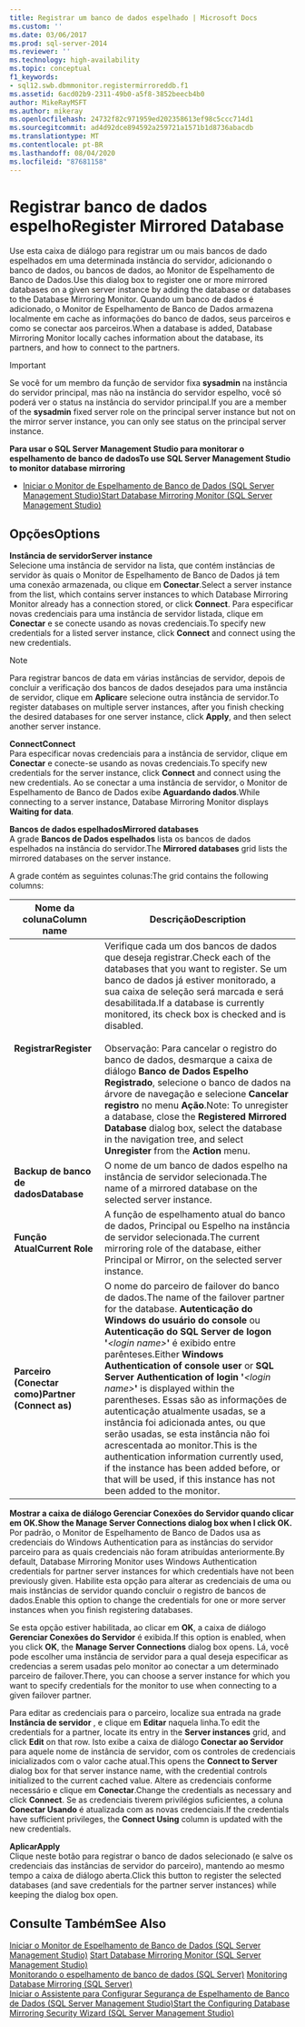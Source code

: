 ```yaml
---
title: Registrar um banco de dados espelhado | Microsoft Docs
ms.custom: ''
ms.date: 03/06/2017
ms.prod: sql-server-2014
ms.reviewer: ''
ms.technology: high-availability
ms.topic: conceptual
f1_keywords:
- sql12.swb.dbmmonitor.registermirroreddb.f1
ms.assetid: 6acd02b9-2311-49b0-a5f8-3852beecb4b0
author: MikeRayMSFT
ms.author: mikeray
ms.openlocfilehash: 24732f82c971959ed202358613ef98c5ccc714d1
ms.sourcegitcommit: ad4d92dce894592a259721a1571b1d8736abacdb
ms.translationtype: MT
ms.contentlocale: pt-BR
ms.lasthandoff: 08/04/2020
ms.locfileid: "87681158"
---
```

# <a name="register-mirrored-database"></a><span data-ttu-id="c8a6a-102">Registrar banco de dados espelho</span><span class="sxs-lookup"><span data-stu-id="c8a6a-102">Register Mirrored Database</span></span>
  <span data-ttu-id="c8a6a-103">Use esta caixa de diálogo para registrar um ou mais bancos de dado espelhados em uma determinada instância do servidor, adicionando o banco de dados, ou bancos de dados, ao Monitor de Espelhamento de Banco de Dados.</span><span class="sxs-lookup"><span data-stu-id="c8a6a-103">Use this dialog box to register one or more mirrored databases on a given server instance by adding the database or databases to the Database Mirroring Monitor.</span></span> <span data-ttu-id="c8a6a-104">Quando um banco de dados é adicionado, o Monitor de Espelhamento de Banco de Dados armazena localmente em cache as informações do banco de dados, seus parceiros e como se conectar aos parceiros.</span><span class="sxs-lookup"><span data-stu-id="c8a6a-104">When a database is added, Database Mirroring Monitor locally caches information about the database, its partners, and how to connect to the partners.</span></span>  
  
> [!IMPORTANT]  
>  <span data-ttu-id="c8a6a-105">Se você for um membro da função de servidor fixa **sysadmin** na instância do servidor principal, mas não na instância do servidor espelho, você só poderá ver o status na instância do servidor principal.</span><span class="sxs-lookup"><span data-stu-id="c8a6a-105">If you are a member of the **sysadmin** fixed server role on the principal server instance but not on the mirror server instance, you can only see status on the principal server instance.</span></span>  
  
 <span data-ttu-id="c8a6a-106">**Para usar o SQL Server Management Studio para monitorar o espelhamento de banco de dados**</span><span class="sxs-lookup"><span data-stu-id="c8a6a-106">**To use SQL Server Management Studio to monitor database mirroring**</span></span>  
  
-   [<span data-ttu-id="c8a6a-107">Iniciar o Monitor de Espelhamento de Banco de Dados &#40;SQL Server Management Studio&#41;</span><span class="sxs-lookup"><span data-stu-id="c8a6a-107">Start Database Mirroring Monitor &#40;SQL Server Management Studio&#41;</span></span>](../database-mirroring/start-database-mirroring-monitor-sql-server-management-studio.md)  
  
## <a name="options"></a><span data-ttu-id="c8a6a-108">Opções</span><span class="sxs-lookup"><span data-stu-id="c8a6a-108">Options</span></span>  
 <span data-ttu-id="c8a6a-109">**Instância de servidor**</span><span class="sxs-lookup"><span data-stu-id="c8a6a-109">**Server instance**</span></span>  
 <span data-ttu-id="c8a6a-110">Selecione uma instância de servidor na lista, que contém instâncias de servidor às quais o Monitor de Espelhamento de Banco de Dados já tem uma conexão armazenada, ou clique em **Conectar**.</span><span class="sxs-lookup"><span data-stu-id="c8a6a-110">Select a server instance from the list, which contains server instances to which Database Mirroring Monitor already has a connection stored, or click **Connect**.</span></span> <span data-ttu-id="c8a6a-111">Para especificar novas credenciais para uma instância de servidor listada, clique em **Conectar** e se conecte usando as novas credenciais.</span><span class="sxs-lookup"><span data-stu-id="c8a6a-111">To specify new credentials for a listed server instance, click **Connect** and connect using the new credentials.</span></span>  
  
> [!NOTE]  
>  <span data-ttu-id="c8a6a-112">Para registrar bancos de data em várias instâncias de servidor, depois de concluir a verificação dos bancos de dados desejados para uma instância de servidor, clique em **Aplicar**e selecione outra instância de servidor.</span><span class="sxs-lookup"><span data-stu-id="c8a6a-112">To register databases on multiple server instances, after you finish checking the desired databases for one server instance, click **Apply**, and then select another server instance.</span></span>  
  
 <span data-ttu-id="c8a6a-113">**Connect**</span><span class="sxs-lookup"><span data-stu-id="c8a6a-113">**Connect**</span></span>  
 <span data-ttu-id="c8a6a-114">Para especificar novas credenciais para a instância de servidor, clique em **Conectar** e conecte-se usando as novas credenciais.</span><span class="sxs-lookup"><span data-stu-id="c8a6a-114">To specify new credentials for the server instance, click **Connect** and connect using the new credentials.</span></span> <span data-ttu-id="c8a6a-115">Ao se conectar a uma instância de servidor, o Monitor de Espelhamento de Banco de Dados exibe **Aguardando dados**.</span><span class="sxs-lookup"><span data-stu-id="c8a6a-115">While connecting to a server instance, Database Mirroring Monitor displays **Waiting for data**.</span></span>  
  
 <span data-ttu-id="c8a6a-116">**Bancos de dados espelhados**</span><span class="sxs-lookup"><span data-stu-id="c8a6a-116">**Mirrored databases**</span></span>  
 <span data-ttu-id="c8a6a-117">A grade **Bancos de Dados espelhados** lista os bancos de dados espelhados na instância do servidor.</span><span class="sxs-lookup"><span data-stu-id="c8a6a-117">The **Mirrored databases** grid lists the mirrored databases on the server instance.</span></span>  
  
 <span data-ttu-id="c8a6a-118">A grade contém as seguintes colunas:</span><span class="sxs-lookup"><span data-stu-id="c8a6a-118">The grid contains the following columns:</span></span>  
  
|<span data-ttu-id="c8a6a-119">Nome da coluna</span><span class="sxs-lookup"><span data-stu-id="c8a6a-119">Column name</span></span>|<span data-ttu-id="c8a6a-120">Descrição</span><span class="sxs-lookup"><span data-stu-id="c8a6a-120">Description</span></span>|  
|-----------------|-----------------|  
|<span data-ttu-id="c8a6a-121">**Registrar**</span><span class="sxs-lookup"><span data-stu-id="c8a6a-121">**Register**</span></span>|<span data-ttu-id="c8a6a-122">Verifique cada um dos bancos de dados que deseja registrar.</span><span class="sxs-lookup"><span data-stu-id="c8a6a-122">Check each of the databases that you want to register.</span></span> <span data-ttu-id="c8a6a-123">Se um banco de dados já estiver monitorado, a sua caixa de seleção será marcada e será desabilitada.</span><span class="sxs-lookup"><span data-stu-id="c8a6a-123">If a database is currently monitored, its check box is checked and is disabled.</span></span><br /><br /> <span data-ttu-id="c8a6a-124">Observação: Para cancelar o registro do banco de dados, desmarque a caixa de diálogo **Banco de Dados Espelho Registrado**, selecione o banco de dados na árvore de navegação e selecione **Cancelar registro** no menu **Ação**.</span><span class="sxs-lookup"><span data-stu-id="c8a6a-124">Note: To unregister a database, close the **Registered Mirrored Database** dialog box, select the database in the navigation tree, and select **Unregister** from the **Action** menu.</span></span>|  
|<span data-ttu-id="c8a6a-125">**Backup de banco de dados**</span><span class="sxs-lookup"><span data-stu-id="c8a6a-125">**Database**</span></span>|<span data-ttu-id="c8a6a-126">O nome de um banco de dados espelho na instância de servidor selecionada.</span><span class="sxs-lookup"><span data-stu-id="c8a6a-126">The name of a mirrored database on the selected server instance.</span></span>|  
|<span data-ttu-id="c8a6a-127">**Função Atual**</span><span class="sxs-lookup"><span data-stu-id="c8a6a-127">**Current Role**</span></span>|<span data-ttu-id="c8a6a-128">A função de espelhamento atual do banco de dados, Principal ou Espelho na instância de servidor selecionada.</span><span class="sxs-lookup"><span data-stu-id="c8a6a-128">The current mirroring role of the database, either Principal or Mirror, on the selected server instance.</span></span>|  
|<span data-ttu-id="c8a6a-129">**Parceiro (Conectar como)**</span><span class="sxs-lookup"><span data-stu-id="c8a6a-129">**Partner (Connect as)**</span></span>|<span data-ttu-id="c8a6a-130">O nome do parceiro de failover do banco de dados.</span><span class="sxs-lookup"><span data-stu-id="c8a6a-130">The name of the failover partner for the database.</span></span> <span data-ttu-id="c8a6a-131">**Autenticação do Windows do usuário do console** ou **Autenticação do SQL Server de logon '***\<login name>***'** é exibido entre parênteses.</span><span class="sxs-lookup"><span data-stu-id="c8a6a-131">Either **Windows Authentication of console user** or **SQL Server Authentication of login '***\<login name>***'** is displayed within the parentheses.</span></span> <span data-ttu-id="c8a6a-132">Essas são as informações de autenticação atualmente usadas, se a instância foi adicionada antes, ou que serão usadas, se esta instância não foi acrescentada ao monitor.</span><span class="sxs-lookup"><span data-stu-id="c8a6a-132">This is the authentication information currently used, if the instance has been added before, or that will be used, if this instance has not been added to the monitor.</span></span>|  
  
 <span data-ttu-id="c8a6a-133">**Mostrar a caixa de diálogo Gerenciar Conexões do Servidor quando clicar em OK.**</span><span class="sxs-lookup"><span data-stu-id="c8a6a-133">**Show the Manage Server Connections dialog box when I click OK.**</span></span>  
 <span data-ttu-id="c8a6a-134">Por padrão, o Monitor de Espelhamento de Banco de Dados usa as credenciais do Windows Authentication para as instâncias do servidor parceiro para as quais credenciais não foram atribuídas anteriormente.</span><span class="sxs-lookup"><span data-stu-id="c8a6a-134">By default, Database Mirroring Monitor uses Windows Authentication credentials for partner server instances for which credentials have not been previously given.</span></span> <span data-ttu-id="c8a6a-135">Habilite esta opção para alterar as credenciais de uma ou mais instâncias de servidor quando concluir o registro de bancos de dados.</span><span class="sxs-lookup"><span data-stu-id="c8a6a-135">Enable this option to change the credentials for one or more server instances when you finish registering databases.</span></span>  
  
 <span data-ttu-id="c8a6a-136">Se esta opção estiver habilitada, ao clicar em **OK**, a caixa de diálogo **Gerenciar Conexões do Servidor** é exibida.</span><span class="sxs-lookup"><span data-stu-id="c8a6a-136">If this option is enabled, when you click **OK**, the **Manage Server Connections** dialog box opens.</span></span> <span data-ttu-id="c8a6a-137">Lá, você pode escolher uma instância de servidor para a qual deseja especificar as credencias a serem usadas pelo monitor ao conectar a um determinado parceiro de failover.</span><span class="sxs-lookup"><span data-stu-id="c8a6a-137">There, you can choose a server instance for which you want to specify credentials for the monitor to use when connecting to a given failover partner.</span></span>  
  
 <span data-ttu-id="c8a6a-138">Para editar as credenciais para o parceiro, localize sua entrada na grade **Instância de servidor** , e clique em **Editar** naquela linha.</span><span class="sxs-lookup"><span data-stu-id="c8a6a-138">To edit the credentials for a partner, locate its entry in the **Server instances** grid, and click **Edit** on that row.</span></span> <span data-ttu-id="c8a6a-139">Isto exibe a caixa de diálogo **Conectar ao Servidor** para aquele nome de instância de servidor, com os controles de credenciais inicializados com o valor cache atual.</span><span class="sxs-lookup"><span data-stu-id="c8a6a-139">This opens the **Connect to Server** dialog box for that server instance name, with the credential controls initialized to the current cached value.</span></span> <span data-ttu-id="c8a6a-140">Altere as credenciais conforme necessário e clique em **Conectar**.</span><span class="sxs-lookup"><span data-stu-id="c8a6a-140">Change the credentials as necessary and click **Connect**.</span></span> <span data-ttu-id="c8a6a-141">Se as credenciais tiverem privilégios suficientes, a coluna **Conectar Usando** é atualizada com as novas credenciais.</span><span class="sxs-lookup"><span data-stu-id="c8a6a-141">If the credentials have sufficient privileges, the **Connect Using** column is updated with the new credentials.</span></span>  
  
 <span data-ttu-id="c8a6a-142">**Aplicar**</span><span class="sxs-lookup"><span data-stu-id="c8a6a-142">**Apply**</span></span>  
 <span data-ttu-id="c8a6a-143">Clique neste botão para registrar o banco de dados selecionado (e salve os credenciais das instâncias de servidor do parceiro), mantendo ao mesmo tempo a caixa de diálogo aberta.</span><span class="sxs-lookup"><span data-stu-id="c8a6a-143">Click this button to register the selected databases (and save credentials for the partner server instances) while keeping the dialog box open.</span></span>  
  
## <a name="see-also"></a><span data-ttu-id="c8a6a-144">Consulte Também</span><span class="sxs-lookup"><span data-stu-id="c8a6a-144">See Also</span></span>  
 <span data-ttu-id="c8a6a-145">[Iniciar o Monitor de Espelhamento de Banco de Dados &#40;SQL Server Management Studio&#41;](../database-mirroring/start-database-mirroring-monitor-sql-server-management-studio.md) </span><span class="sxs-lookup"><span data-stu-id="c8a6a-145">[Start Database Mirroring Monitor &#40;SQL Server Management Studio&#41;](../database-mirroring/start-database-mirroring-monitor-sql-server-management-studio.md) </span></span>  
 <span data-ttu-id="c8a6a-146">[Monitorando o espelhamento de banco de dados &#40;SQL Server&#41;](database-mirroring-sql-server.md) </span><span class="sxs-lookup"><span data-stu-id="c8a6a-146">[Monitoring Database Mirroring &#40;SQL Server&#41;](database-mirroring-sql-server.md) </span></span>  
 [<span data-ttu-id="c8a6a-147">Iniciar o Assistente para Configurar Segurança de Espelhamento de Banco de Dados &#40;SQL Server Management Studio&#41;</span><span class="sxs-lookup"><span data-stu-id="c8a6a-147">Start the Configuring Database Mirroring Security Wizard &#40;SQL Server Management Studio&#41;</span></span>](start-the-configuring-database-mirroring-security-wizard.md)  
  
  
